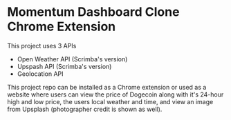 # Momentum Dashboard Clone Chrome Extension

This project uses 3 APIs

-   Open Weather API (Scrimba's version)
-   Upspash API (Scrimba's version)
-   Geolocation API

This project repo can be installed as a Chrome extension or used as a website where users can view the price of Dogecoin along with it's 24-hour high and low price, the users local weather and time, and view an image from Upsplash (photographer credit is shown as well).
